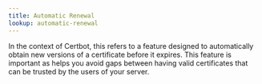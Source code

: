 ```yaml
---
title: Automatic Renewal
lookup: automatic-renewal
---
```

In the context of Certbot, this refers to a feature designed to automatically obtain new versions of a certificate before it expires. This feature is important as helps you avoid gaps between  having valid certificates that can be trusted by the users of your server.